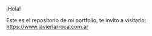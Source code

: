 ¡Hola!

Este es el repositorio de mi portfolio, te invito a visitarlo: https://www.javierlarroca.com.ar
